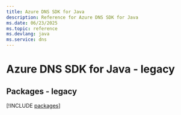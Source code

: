 ```yaml
---
title: Azure DNS SDK for Java
description: Reference for Azure DNS SDK for Java
ms.date: 06/23/2025
ms.topic: reference
ms.devlang: java
ms.service: dns
---
```

# Azure DNS SDK for Java - legacy
## Packages - legacy
[!INCLUDE [packages](dns-index.md)]